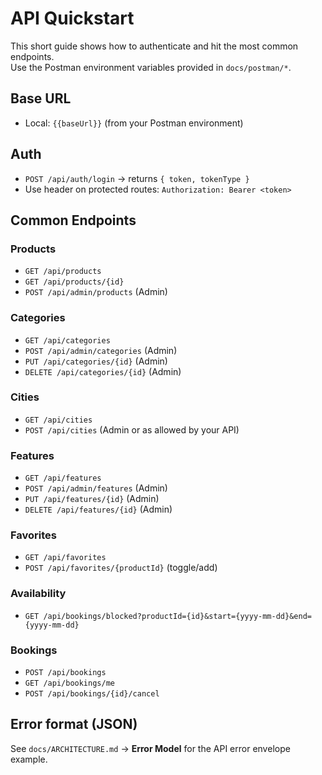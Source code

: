 # API Quickstart

This short guide shows how to authenticate and hit the most common endpoints.  
Use the Postman environment variables provided in `docs/postman/*`.

## Base URL
- Local: `{{baseUrl}}` (from your Postman environment)

## Auth
- `POST /api/auth/login` → returns `{ token, tokenType }`
- Use header on protected routes: `Authorization: Bearer <token>`

## Common Endpoints

### Products
- `GET /api/products`
- `GET /api/products/{id}`
- `POST /api/admin/products` (Admin)

### Categories
- `GET /api/categories`
- `POST /api/admin/categories` (Admin)
- `PUT /api/categories/{id}` (Admin)
- `DELETE /api/categories/{id}` (Admin)

### Cities
- `GET /api/cities`
- `POST /api/cities` (Admin or as allowed by your API)

### Features
- `GET /api/features`
- `POST /api/admin/features` (Admin)
- `PUT /api/features/{id}` (Admin)
- `DELETE /api/features/{id}` (Admin)

### Favorites
- `GET /api/favorites`
- `POST /api/favorites/{productId}` (toggle/add)

### Availability
- `GET /api/bookings/blocked?productId={id}&start={yyyy-mm-dd}&end={yyyy-mm-dd}`

### Bookings
- `POST /api/bookings`
- `GET /api/bookings/me`
- `POST /api/bookings/{id}/cancel`

## Error format (JSON)
See `docs/ARCHITECTURE.md` → **Error Model** for the API error envelope example.
